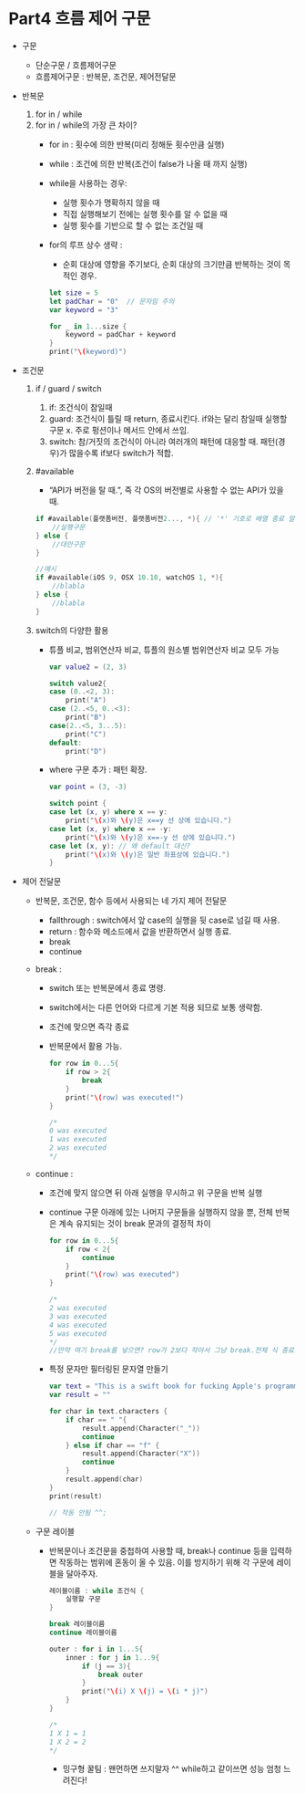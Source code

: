 # Part4 흐름 제어 구문

- 구문
    - 단순구문 / 흐름제어구문
    - 흐름제어구문 : 반복문, 조건문, 제어전달문
- 반복문
    1. for in / while
    2. for in / while의 가장 큰 차이? 
        - for in :  횟수에 의한 반복(미리 정해둔 횟수만큼 실행)
        - while : 조건에 의한 반복(조건이 false가 나올 때 까지 실행)
        - while을 사용하는 경우:
            - 실행 횟수가 명확하지 않을 때
            - 직접 실행해보기 전에는 실행 횟수를 알 수 없을 때
            - 실행 횟수를 기반으로 할 수 없는 조건일 때
        - for의 루프 상수 생략 :
            - 순회 대상에 영향을 주기보다, 
            순회 대상의 크기만큼 반복하는 것이 목적인 경우.
            
            ```swift
            let size = 5
            let padChar = "0"  // 문자임 주의
            var keyword = "3"
            
            for _ in 1...size {
            	keyword = padChar + keyword
            }
            print("\(keyword)")
            ```
            
- 조건문
    1. if / guard / switch
        1. if: 조건식이 참일때
        2. guard: 조건식이 틀릴 때 return, 종료시킨다. if와는 달리 참일때 실행할 구문 x. 주로 펑션이나 메서드 안에서 쓰임.
        3. switch: 참/거짓의 조건식이 아니라 여러개의 패턴에 대응할 때. 패턴(경우)가 많을수록 if보다 switch가 적합. 
    2. #available
        - “API가 버전을 탈 때.”, 즉 각 OS의 버전별로 사용할 수 없는 API가 있을 때.
        
        ```swift
        if #available(플랫폼버전, 플랫폼버전2..., *){ // '*' 기호로 배열 종료 알림. 
        	//실행구문
        } else {
        	//대안구문
        }
        
        //예시
        if #available(iOS 9, OSX 10.10, watchOS 1, *){
        	//blabla
        } else {
        	//blabla
        }
        ```
        
    3. switch의 다양한 활용
        - 튜플 비교, 범위연산자 비교, 튜플의 원소별 범위연산자 비교 모두 가능
            
            ```swift
            var value2 = (2, 3)
            
            switch value2{
            case (0..<2, 3):
                print("A")
            case (2..<5, 0..<3):
                print("B")
            case(2..<5, 3...5):
                print("C")
            default:
                print("D")
            ```
            
        - where 구문 추가 : 패턴 확장.
            
            ```swift
            var point = (3, -3)
            
            switch point {
            case let (x, y) where x == y:
                print("\(x)와 \(y)은 x==y 선 상에 있습니다.")
            case let (x, y) where x == -y:
                print("\(x)와 \(y)은 x==-y 선 상에 있습니다.")
            case let (x, y): // 왜 default 대신?
                print("\(x)와 \(y)은 일반 좌표상에 있습니다.")
            }
            ```
            
- 제어 전달문
    - 반복문, 조건문, 함수 등에서 사용되는 네 가지 제어 전달문
        - fallthrough : switch에서 앞 case의 실행을 뒷 case로 넘길 때 사용.
        - return : 함수와 메소드에서 값을 반환하면서 실행 종료.
        - break
        - continue
    - break :
        - switch 또는 반복문에서 종료 명령.
        - switch에서는 다른 언어와 다르게 기본 적용 되므로 보통 생략함.
        - 조건에 맞으면 즉각 종료
        - 반복문에서 활용 가능.
            
            ```swift
            for row in 0...5{
            	if row > 2{
            		break
            	}
            	print("\(row) was executed!")
            }
            
            /*
            0 was executed
            1 was executed
            2 was executed
            */
            ```
            
    - continue :
        - 조건에 맞지 않으면 뒤 아래 실행을 무시하고 위 구문을 반복 실행
        - continue 구문 아래에 있는 나머지 구문들을 실행하지 않을 뿐, 전체 반복은 계속 유지되는 것이 break 문과의 결정적 차이
            
            ```swift
            for row in 0...5{
                if row < 2{
                    continue
                }
                print("\(row) was executed")
            }
            
            /*
            2 was executed
            3 was executed
            4 was executed
            5 was executed
            */
            //만약 여기 break를 넣으면? row가 2보다 작아서 그냥 break.전체 식 종료. 아무것도 print 안됨.
            ```
            
        - 특정 문자만 필터링된 문자열 만들기
            
            ```swift
            var text = "This is a swift book for fucking Apple's programming language"
            var result = ""
            
            for char in text.characters {
                if char == " "{
                    result.append(Character("_"))
                    continue
                } else if char == "f" {
                    result.append(Character("X"))
                    continue
                }
                result.append(char)
            }
            print(result)
            
            // 작동 안됨 ^^;
            ```
            
    - 구문 레이블
        - 반복문이나 조건문을 중첩하여 사용할 때, break나 continue 등을 입력하면 작동하는 범위에 혼동이 올 수 있음. 이를 방지하기 위해 각 구문에 레이블을 달아주자.
            
            ```swift
            레이블이름 : while 조건식 {
            	실행할 구문
            }
            
            break 레이블이름
            continue 레이블이름
            ```
            
            ```swift
            outer : for i in 1...5{
                inner : for j in 1...9{
                    if (j == 3){
                        break outer
                    }
                    print("\(i) X \(j) = \(i * j)")
                }
            }
            
            /*
            1 X 1 = 1
            1 X 2 = 2
            */
            ```
            
            - 밍구형 꿀팀 : 왠먼하면 쓰지말자 ^^ while하고 같이쓰면 성능 엄청 느려진다!
